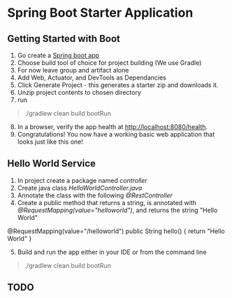 # Spring Boot Starter Application

## Getting Started with Boot
1. Go create a [Spring boot app](http://start.spring.io)
2. Choose build tool of choice for project building (We use Gradle)
3. For now leave group and artifact alone
4. Add Web, Actuator, and DevTools as Dependancies
5. Click Generate Project - this generates a starter zip and downloads it.
6. Unzip project contents to chosen directory
7. run
>./gradlew clean build bootRun

8. In a browser,  verify the app health at [http://localhost:8080/health](http://localhost:8080/health).
9. Congratulations! You now have a working basic web application that looks just like this one!

## Hello World Service

1. In project create a package named *controller*
2. Create java class *HelloWorldController.java*
3. Annotate the class with the following *@RestController*
4. Create a public method that returns a string, is annotated with *@RequestMapping(value="helloworld")*, and returns the string "Hello World"

  @RequestMapping(value="/helloworld")
  public String hello() {
      return "Hello World"
  }

5. Build and run the app either in your IDE or from the command line
>./gradlew clean build bootRun

## TODO
